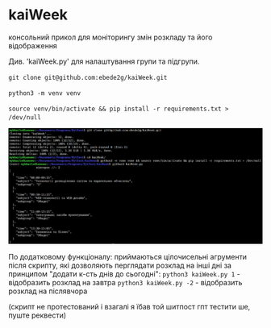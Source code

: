 # kaiWeek
консольний прикол для моніторингу змін розкладу та його відображення

Див. 'kaiWeek.py' для налаштування групи та підгрупи. 

`git clone git@github.com:ebede2g/kaiWeek.git`

`python3 -m venv venv`

`source venv/bin/activate && pip install -r requirements.txt > /dev/null`

![Alt text](./Screenshot_20250218_210921.png)

По додатковому функціоналу: приймаються цілочисельні агрументи після скрипту, які дозволяють перглядати розклад на інші дні за принципом "додати к-сть днів до сьогодні":
`python3 kaiWeek.py 1` - відобразить розклад на завтра
`python3 kaiWeek.py -2` - відобразить розклад на післявчора

(скрипт не протестований і взагалі я їбав той шитпост гпт тестити ше, пуште реквести)

